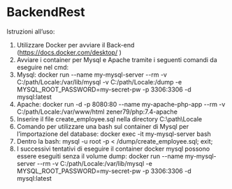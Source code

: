 # BackendRest
Istruzioni all’uso:
1.	Utilizzare Docker per avviare il Back-end (https://docs.docker.com/desktop/ )
2.	Avviare i container per Mysql e Apache tramite i seguenti comandi da eseguire nel cmd:
3.	Mysql: docker run --name my-mysql-server --rm -v C:/path/Locale:/var/lib/mysql -v C:/path/Locale:/dump -e MYSQL_ROOT_PASSWORD=my-secret-pw -p 3306:3306 -d mysql:latest
4.	Apache: docker run -d -p 8080:80 --name my-apache-php-app --rm  -v C:/path/Locale:/var/www/html zener79/php:7.4-apache
5.	Inserire il file create_employee.sql nella directory C:\path\Locale
6.	Comando per utilizzare una bash sul container di Mysql per l’importazione del database: docker exec -it my-mysql-server bash
7.	Dentro la bash: mysql -u root -p < /dump/create_employee.sql; exit;
8.	I successivi tentativi di eseguire il container docker mysql possono essere eseguiti senza il volume dump: docker run --name my-mysql-server --rm -v C:/path/Locale:/var/lib/mysql -e MYSQL_ROOT_PASSWORD=my-secret-pw -p 3306:3306 -d mysql:latest

